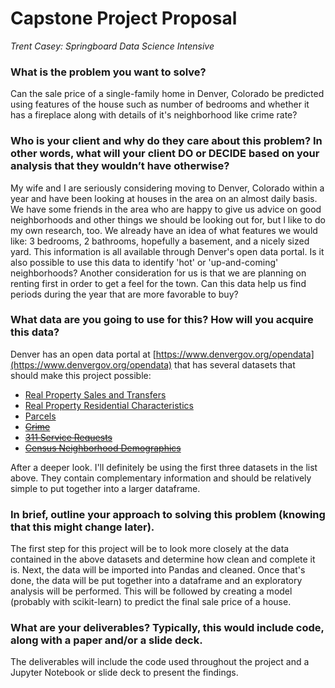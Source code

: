 # Capstone Project Proposal
_Trent Casey: Springboard Data Science Intensive_

### What is the problem you want to solve?
Can the sale price of a single-family home in Denver, Colorado be predicted using features of the house such as number of bedrooms and whether it has a fireplace along with details of it's neighborhood like crime rate?

### Who is your client and why do they care about this problem? In other words, what will your client DO or DECIDE based on your analysis that they wouldn’t have otherwise?
My wife and I are seriously considering moving to Denver, Colorado within a year and have been looking at houses in the area on an almost daily basis. We have some friends in the area who are happy to give us advice on good neighborhoods and other things we should be looking out for, but I like to do my own research, too. We already have an idea of what features we would like: 3 bedrooms, 2 bathrooms, hopefully a basement, and a nicely sized yard. This information is all available through Denver's open data portal. Is it also possible to use this data to identify 'hot' or 'up-and-coming' neighborhoods? Another consideration for us is that we are planning on renting first in order to get a feel for the town. Can this data help us find periods during the year that are more favorable to buy?

### What data are you going to use for this? How will you acquire this data?
Denver has an open data portal at [https://www.denvergov.org/opendata](https://www.denvergov.org/opendata) that has several datasets that should make this project possible:

* [Real Property Sales and Transfers](https://www.denvergov.org/opendata/dataset/city-and-county-of-denver-real-property-sales-and-transfers)
* [Real Property Residential Characteristics](https://www.denvergov.org/opendata/dataset/city-and-county-of-denver-real-property-residential-characteristics)
* [Parcels](https://www.denvergov.org/opendata/dataset/city-and-county-of-denver-parcels)
* ~~[Crime](https://www.denvergov.org/opendata/dataset/city-and-county-of-denver-crime)~~
* ~~[311 Service Requests](https://www.denvergov.org/opendata/dataset/311-service-requests)~~
* ~~[Census Neighborhood Demographics](https://www.denvergov.org/opendata/dataset/city-and-county-of-denver-census-neighborhood-demographics-2010)~~

After a deeper look. I'll definitely be using the first three datasets in the list above. They contain complementary information and should be relatively simple to put together into a larger dataframe.

### In brief, outline your approach to solving this problem (knowing that this might change later).
The first step for this project will be to look more closely at the data contained in the above datasets and determine how clean and complete it is. Next, the data will be imported into Pandas and cleaned. Once that's done, the data will be put together into a dataframe and an exploratory analysis will be performed. This will be followed by creating a model (probably with scikit-learn) to predict the final sale price of a house.

### What are your deliverables? Typically, this would include code, along with a paper and/or a slide deck.
The deliverables will include the code used throughout the project and a Jupyter Notebook or slide deck to present the findings.

